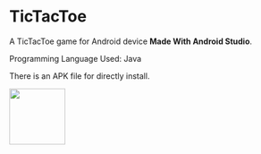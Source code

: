 # TicTacToe
A TicTacToe game for Android device **Made With Android Studio**.

Programming Language Used: Java

There is an APK file for directly install.

<img src="https://user-images.githubusercontent.com/49117926/118349682-a2687f80-b584-11eb-9a3b-15ba2191e03c.jpg" width="100" height="100">
